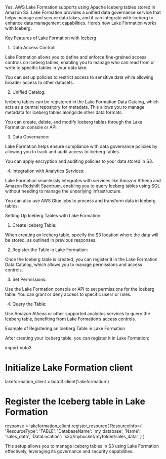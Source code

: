 Yes, AWS Lake Formation supports using Apache Iceberg tables stored in Amazon S3. Lake Formation provides a unified data governance service that helps manage and secure data lakes, and it can integrate with Iceberg to enhance data management capabilities. Here’s how Lake Formation works with Iceberg:

Key Features of Lake Formation with Iceberg

1. Data Access Control:

Lake Formation allows you to define and enforce fine-grained access controls on Iceberg tables, enabling you to manage who can read from or write to specific tables in your data lake.

You can set up policies to restrict access to sensitive data while allowing broader access to other datasets.



2. Unified Catalog:

Iceberg tables can be registered in the Lake Formation Data Catalog, which acts as a central repository for metadata. This allows you to manage metadata for Iceberg tables alongside other data formats.

You can create, delete, and modify Iceberg tables through the Lake Formation console or API.



3. Data Governance:

Lake Formation helps ensure compliance with data governance policies by allowing you to track and audit access to Iceberg tables.

You can apply encryption and auditing policies to your data stored in S3.



4. Integration with Analytics Services:

Lake Formation seamlessly integrates with services like Amazon Athena and Amazon Redshift Spectrum, enabling you to query Iceberg tables using SQL without needing to manage the underlying infrastructure.

You can also use AWS Glue jobs to process and transform data in Iceberg tables.




Setting Up Iceberg Tables with Lake Formation

1. Create Iceberg Table:

When creating an Iceberg table, specify the S3 location where the data will be stored, as outlined in previous responses.



2. Register the Table in Lake Formation:

Once the Iceberg table is created, you can register it in the Lake Formation Data Catalog, which allows you to manage permissions and access controls.



3. Set Permissions:

Use the Lake Formation console or API to set permissions for the Iceberg table. You can grant or deny access to specific users or roles.



4. Query the Table:

Use Amazon Athena or other supported analytics services to query the Iceberg table, benefiting from Lake Formation’s access controls.




Example of Registering an Iceberg Table in Lake Formation

After creating your Iceberg table, you can register it in Lake Formation:

import boto3

# Initialize Lake Formation client
lakeformation_client = boto3.client('lakeformation')

# Register the Iceberg table in Lake Formation
response = lakeformation_client.register_resource(
    ResourceInfo={
        'ResourceType': 'TABLE',
        'DatabaseName': 'my_database',
        'Name': 'sales_data',
        'DataLocation': 's3://mybucket/myfolder/sales_data',
    }
)

This setup allows you to manage Iceberg tables in S3 using Lake Formation effectively, leveraging its governance and security capabilities.

